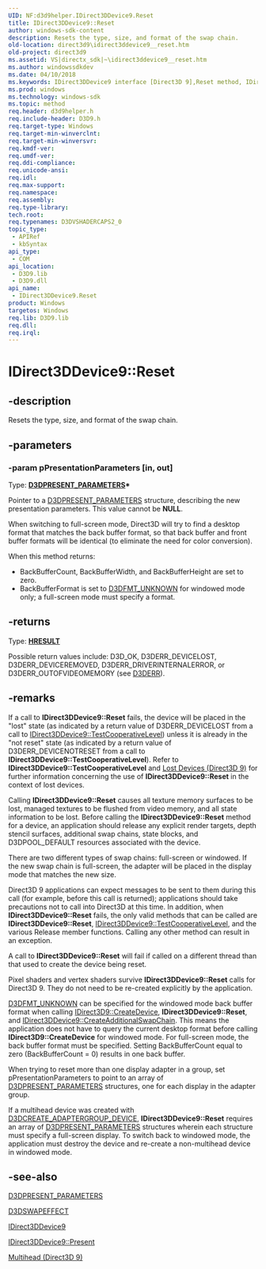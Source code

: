 ```yaml
---
UID: NF:d3d9helper.IDirect3DDevice9.Reset
title: IDirect3DDevice9::Reset
author: windows-sdk-content
description: Resets the type, size, and format of the swap chain.
old-location: direct3d9\idirect3ddevice9__reset.htm
old-project: direct3d9
ms.assetid: VS|directx_sdk|~\idirect3ddevice9__reset.htm
ms.author: windowssdkdev
ms.date: 04/10/2018
ms.keywords: IDirect3DDevice9 interface [Direct3D 9],Reset method, IDirect3DDevice9.Reset, IDirect3DDevice9::Reset, Reset, Reset method [Direct3D 9], Reset method [Direct3D 9],IDirect3DDevice9 interface, b7f53ca7-1a26-5bf8-890b-5a4f26b3c249, d3d9helper/IDirect3DDevice9::Reset, direct3d9.idirect3ddevice9__reset
ms.prod: windows
ms.technology: windows-sdk
ms.topic: method
req.header: d3d9helper.h
req.include-header: D3D9.h
req.target-type: Windows
req.target-min-winverclnt: 
req.target-min-winversvr: 
req.kmdf-ver: 
req.umdf-ver: 
req.ddi-compliance: 
req.unicode-ansi: 
req.idl: 
req.max-support: 
req.namespace: 
req.assembly: 
req.type-library: 
tech.root: 
req.typenames: D3DVSHADERCAPS2_0
topic_type:
 - APIRef
 - kbSyntax
api_type:
 - COM
api_location:
 - D3D9.lib
 - D3D9.dll
api_name:
 - IDirect3DDevice9.Reset
product: Windows
targetos: Windows
req.lib: D3D9.lib
req.dll: 
req.irql: 
---
```


# IDirect3DDevice9::Reset


## -description


Resets the type, size, and format of the swap chain.


## -parameters




### -param pPresentationParameters [in, out]

Type: <b><a href="https://msdn.microsoft.com/d677aeb7-a188-4ddc-b8c9-48e13676e9c8">D3DPRESENT_PARAMETERS</a>*</b>

Pointer to a <a href="https://msdn.microsoft.com/d677aeb7-a188-4ddc-b8c9-48e13676e9c8">D3DPRESENT_PARAMETERS</a> structure, describing the new presentation parameters. This value cannot be <b>NULL</b>. 
    


When switching to full-screen mode, Direct3D will try to find a desktop format that matches the back buffer format, so that back buffer and front buffer formats will be identical (to eliminate the need for color conversion).

When this method returns:

<ul>
<li>BackBufferCount, BackBufferWidth, and BackBufferHeight are set to zero.</li>
<li>BackBufferFormat is set to <a href="https://msdn.microsoft.com/a222e3bb-310c-4019-93ee-6a2da2a46ded">D3DFMT_UNKNOWN</a> for windowed mode only; a full-screen mode must specify a format.</li>
</ul>

## -returns



Type: <b><a href="https://msdn.microsoft.com/library/windows/desktop/455d07e9-52c3-4efb-a9dc-2955cbfd38cc">HRESULT</a></b>

Possible return values include: D3D_OK, D3DERR_DEVICELOST, D3DERR_DEVICEREMOVED, D3DERR_DRIVERINTERNALERROR, or D3DERR_OUTOFVIDEOMEMORY (see <a href="https://msdn.microsoft.com/4a9daa05-74f3-4173-b63d-53767feea7e2">D3DERR</a>).




## -remarks



If a call to <b>IDirect3DDevice9::Reset</b> fails, the device will be placed in the "lost" state (as indicated by a return value of D3DERR_DEVICELOST from a call to <a href="https://msdn.microsoft.com/da2ac8dd-0df8-4661-995f-9c3e6ccb62d2">IDirect3DDevice9::TestCooperativeLevel</a>) unless it is already in the "not reset" state (as indicated by a return value of D3DERR_DEVICENOTRESET from a call to <b>IDirect3DDevice9::TestCooperativeLevel</b>). Refer to <b>IDirect3DDevice9::TestCooperativeLevel</b> and <a href="https://msdn.microsoft.com/dc4326ba-2ebc-4bca-8fba-02d8db739b8f">Lost Devices (Direct3D 9)</a> for further information concerning the use of <b>IDirect3DDevice9::Reset</b> in the context of lost devices.

Calling <b>IDirect3DDevice9::Reset</b> causes all texture memory surfaces to be lost, managed textures to be flushed from video memory, and all state information to be lost. Before calling the <b>IDirect3DDevice9::Reset</b> method for a device, an application should release any explicit render targets, depth stencil surfaces, additional swap chains, state blocks, and D3DPOOL_DEFAULT resources associated with the device.

There are two different types of swap chains: full-screen or windowed. If the new swap chain is full-screen, the adapter will be placed in the display mode that matches the new size.

Direct3D 9 applications can expect messages to be sent to them during this call (for example, before this call is returned); applications should take precautions not to call into Direct3D at this time. In addition, when <b>IDirect3DDevice9::Reset</b> fails, the only valid methods that can be called are <b>IDirect3DDevice9::Reset</b>, <a href="https://msdn.microsoft.com/da2ac8dd-0df8-4661-995f-9c3e6ccb62d2">IDirect3DDevice9::TestCooperativeLevel</a>, and the various Release member functions. Calling any other method can result in an exception.

A call to <b>IDirect3DDevice9::Reset</b> will fail if called on a different thread than that used to create the device being reset.

Pixel shaders and vertex shaders survive <b>IDirect3DDevice9::Reset</b> calls for Direct3D 9. They do not need to be re-created explicitly by the application.


<a href="https://msdn.microsoft.com/a222e3bb-310c-4019-93ee-6a2da2a46ded">D3DFMT_UNKNOWN</a> can be specified for the windowed mode back buffer format when calling <a href="https://msdn.microsoft.com/22ad1d16-c1cc-4591-8311-daf6cf9924bb">IDirect3D9::CreateDevice</a>, <b>IDirect3DDevice9::Reset</b>, and <a href="https://msdn.microsoft.com/d41b36f6-8481-47f8-bd38-8f51bc9ff9b8">IDirect3DDevice9::CreateAdditionalSwapChain</a>. This means the application does not have to query the current desktop format before calling <b>IDirect3D9::CreateDevice</b> for windowed mode. For full-screen mode, the back buffer format must be specified. Setting BackBufferCount equal to zero  (BackBufferCount = 0) results in one back buffer.

When trying to reset more than one display adapter in a group, set pPresentationParameters to point to an array of <a href="https://msdn.microsoft.com/d677aeb7-a188-4ddc-b8c9-48e13676e9c8">D3DPRESENT_PARAMETERS</a> structures, one for each display in the adapter group.

If a multihead device was created with <a href="https://msdn.microsoft.com/91387a2d-3927-4285-a09b-9ce247e6bfdd">D3DCREATE_ADAPTERGROUP_DEVICE</a>, <b>IDirect3DDevice9::Reset</b> requires an array of <a href="https://msdn.microsoft.com/d677aeb7-a188-4ddc-b8c9-48e13676e9c8">D3DPRESENT_PARAMETERS</a> structures wherein each structure must specify a full-screen display. To switch back to windowed mode, the application must destroy the device and re-create a non-multihead device in windowed mode.




## -see-also




<a href="https://msdn.microsoft.com/d677aeb7-a188-4ddc-b8c9-48e13676e9c8">D3DPRESENT_PARAMETERS</a>



<a href="https://msdn.microsoft.com/522a5f71-3ad9-4cfc-a899-e25b9b721b1b">D3DSWAPEFFECT</a>



<a href="https://msdn.microsoft.com/cf951e8e-7adb-417a-bda0-9b3cde4912a7">IDirect3DDevice9</a>



<a href="https://msdn.microsoft.com/47e67956-7ab4-4e05-bf05-685bdc094cf2">IDirect3DDevice9::Present</a>



<a href="https://msdn.microsoft.com/f741cdb4-2eb6-42e9-81ea-a8c677e07582">Multihead (Direct3D 9)</a>
 

 

